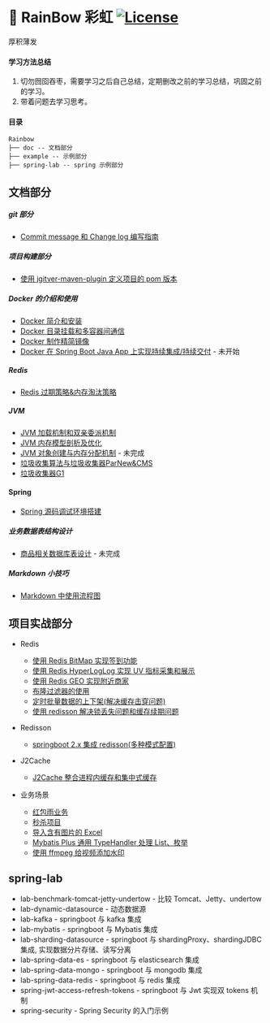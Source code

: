 # 🌈 RainBow 彩虹 [![License](http://img.shields.io/:license-apache-brightgreen.svg)](http://www.apache.org/licenses/LICENSE-2.0.html)

厚积薄发

#### 学习方法总结

1. 切勿囫囵吞枣，需要学习之后自己总结，定期删改之前的学习总结，巩固之前的学习。
2. 带着问题去学习思考。



#### 目录

```
Rainbow
├── doc -- 文档部分  
├── example -- 示例部分 
├── spring-lab -- spring 示例部分 
```






## 文档部分

#####  git 部分

* [Commit message 和 Change log 编写指南](https://github.com/yukoyao/Rainbow/blob/main/doc/git/Commit%20message%20%E5%92%8C%20Change%20log%20%E7%BC%96%E5%86%99%E6%8C%87%E5%8D%97.md)

##### 项目构建部分

* [使用 jgitver-maven-plugin 定义项目的 pom 版本](https://github.com/yukoyao/Rainbow/blob/main/doc/build/%E4%BD%BF%E7%94%A8%20jgitver-maven-plugin%20%E5%AE%9A%E4%B9%89%E9%A1%B9%E7%9B%AE%E7%9A%84%20pom%20%E7%89%88%E6%9C%AC.md)

##### Docker 的介绍和使用

* [Docker 简介和安装](https://github.com/yukoyao/Rainbow/blob/main/doc/docker/Docker%20%E7%AE%80%E4%BB%8B%E5%92%8C%E5%AE%89%E8%A3%85.md)
* [Docker 目录挂载和多容器间通信](https://github.com/yukoyao/Rainbow/blob/main/doc/docker/Docker%20%E7%9B%AE%E5%BD%95%E6%8C%82%E8%BD%BD%E5%92%8C%E5%A4%9A%E5%AE%B9%E5%99%A8%E9%97%B4%E9%80%9A%E4%BF%A1.md)
* [Docker 制作精简镜像](https://github.com/yukoyao/Rainbow/blob/main/doc/docker/Docker%20%E5%88%B6%E4%BD%9C%E7%B2%BE%E7%AE%80%E9%95%9C%E5%83%8F.md)
* [Docker 在 Spring Boot Java App 上实现持续集成/持续交付](https://github.com/yukoyao/Rainbow/blob/main/example/springboot-cicd/README.md) - 未开始

##### Redis

* [Redis 过期策略&内存淘汰策略](https://github.com/yukoyao/Rainbow/blob/main/doc/redis/Redis%20%E8%BF%87%E6%9C%9F%E7%AD%96%E7%95%A5%26%E5%86%85%E5%AD%98%E6%B7%98%E6%B1%B0%E7%AD%96%E7%95%A5.md)

##### JVM

* [JVM 加载机制和双亲委派机制](https://github.com/yukoyao/Rainbow/blob/main/doc/jvm/JVM%20%E5%8A%A0%E8%BD%BD%E6%9C%BA%E5%88%B6%E5%92%8C%E5%8F%8C%E4%BA%B2%E5%A7%94%E6%B4%BE%E6%9C%BA%E5%88%B6.md)
* [JVM 内存模型剖析及优化](https://github.com/yukoyao/Rainbow/blob/main/doc/jvm/JVM%20%E5%86%85%E5%AD%98%E6%A8%A1%E5%9E%8B%E5%89%96%E6%9E%90%E5%8F%8A%E4%BC%98%E5%8C%96.md)
* [JVM 对象创建与内存分配机制](https://github.com/yukoyao/Rainbow/blob/main/doc/jvm/JVM%20%E5%AF%B9%E8%B1%A1%E5%88%9B%E5%BB%BA%E4%B8%8E%E5%86%85%E5%AD%98%E5%88%86%E9%85%8D%E6%9C%BA%E5%88%B6.md) - 未完成
* [垃圾收集算法与垃圾收集器ParNew&CMS](https://github.com/yukoyao/Rainbow/blob/main/doc/jvm/%E5%9E%83%E5%9C%BE%E6%94%B6%E9%9B%86%E7%AE%97%E6%B3%95%E4%B8%8E%E5%9E%83%E5%9C%BE%E6%94%B6%E9%9B%86%E5%99%A8ParNew%26CMS.md)
* [垃圾收集器G1](https://github.com/yukoyao/Rainbow/blob/main/doc/jvm/%E5%9E%83%E5%9C%BE%E6%94%B6%E9%9B%86%E5%99%A8G1.md) 

#### Spring

* [Spring 源码调试环境搭建](https://github.com/yukoyao/Rainbow/blob/main/doc/spring/Spring%20%E6%BA%90%E7%A0%81%E8%B0%83%E8%AF%95%E7%8E%AF%E5%A2%83%E6%90%AD%E5%BB%BA.md)

##### 业务数据表结构设计

* [商品相关数据库表设计]() - 未完成

##### Markdown 小技巧

* [Markdown 中使用流程图](https://github.com/yukoyao/Rainbow/blob/main/doc/markdown/markdown%E4%B8%AD%E6%B7%BB%E5%8A%A0%E6%B5%81%E7%A8%8B%E5%9B%BE.md)





## 项目实战部分

* Redis
    * [使用 Redis BitMap 实现签到功能](https://github.com/yukoyao/Rainbow/blob/main/example/redis-bitmap/README.md)
    * [使用 Redis HyperLogLog 实现 UV 指标采集和展示](https://github.com/yukoyao/Rainbow/blob/main/example/redis-HyperLogLog/README.md)
    * [使用 Redis GEO 实现附近商家](https://github.com/yukoyao/Rainbow/blob/main/example/redis-geo/README.md)
    * [布隆过滤器的使用](https://github.com/yukoyao/Rainbow/blob/main/example/redis-bloomFilter/README.md)
    * [定时批量数据的上下架(解决缓存击穿问题)](https://github.com/yukoyao/Rainbow/blob/main/example/redis-cache-breakdown/README.md)
    * [使用 redisson 解决锁丢失问题和缓存续期问题](https://github.com/yukoyao/Rainbow/blob/main/example/redis-multi-master/README.md)

* Redisson
  * [springboot 2.x 集成 redisson(多种模式配置)](https://github.com/yukoyao/Rainbow/blob/main/example/springboot-redisson-configuration/README.md)

* J2Cache
  * [J2Cache 整合进程内缓存和集中式缓存](https://github.com/yukoyao/Rainbow/blob/main/example/J2Cache-example/README.md)

* 业务场景
  * [红包雨业务](https://github.com/yukoyao/Rainbow/blob/main/example/RedPacketRain/README.md)
  * [秒杀项目](https://github.com/yukoyao/Rainbow/blob/main/example/seconds-kill/README.md)
  * [导入含有图片的 Excel](https://github.com/yukoyao/Rainbow/blob/main/example/import-excel-with-image/README.md)
  * [Mybatis Plus 通用 TypeHandler 处理 List<Obj>、枚举](https://github.com/yukoyao/Rainbow/blob/main/example/spring-boot-mybatis-typehandler/README.md)
  * [使用 ffmpeg 给视频添加水印](https://github.com/yukoyao/Rainbow/blob/main/example/ffmpeg-addwatermask/README.md)


## spring-lab

* lab-benchmark-tomcat-jetty-undertow -  比较 Tomcat、Jetty、undertow 
* lab-dynamic-datasource -  动态数据源
* lab-kafka -  springboot 与 kafka 集成
* lab-mybatis - springboot 与 Mybatis 集成
* lab-sharding-datasource - springboot 与 shardingProxy、shardingJDBC 集成, 实现数据分片存储、读写分离
* lab-spring-data-es - springboot 与 elasticsearch 集成
* lab-spring-data-mongo - springboot 与 mongodb 集成
* lab-spring-data-redis - springboot 与 redis 集成
* spring-jwt-access-refresh-tokens - springboot 与 Jwt 实现双 tokens 机制
* spring-security - Spring Security 的入门示例 

